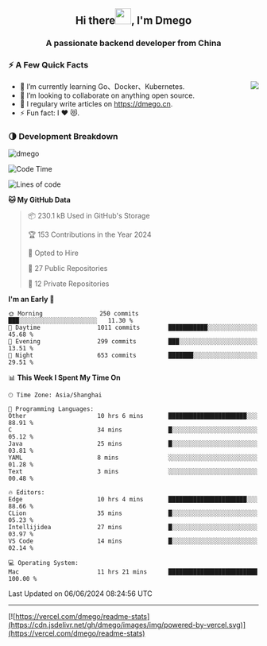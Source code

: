 <h2 align="center">Hi there<img src="https://cdn.jsdelivr.net/gh/dmego/images/img/Hi.gif" height="32" />, I'm Dmego </h2>
<h3 align="center">A passionate backend developer from China</h3>

### ⚡️ A Few Quick Facts

<img align="right" src="https://readme-stats-dmego.vercel.app/api?username=dmego&show_icons=true&icon_color=1573B3&hide_title=true&text_color=718096&bg_color=00000000&hide_border=true"/>

<ul>
    <li> 🌱 I’m currently learning Go、Docker、Kubernetes.</li>
    <li> 👯 I’m looking to collaborate on anything open source.</li>
    <li> 📝 I regulary write articles on <a href="https://dmego.cn">https://dmego.cn</a>.</li>
    <li> ⚡ Fun fact: I ❤️ 😻.</li>
</ul>

### 🌗 Development Breakdown

<img src="https://komarev.com/ghpvc/?username=dmego" alt="dmego" />

<!--START_SECTION:waka-->
![Code Time](http://img.shields.io/badge/Code%20Time-2%2C778%20hrs%2025%20mins-blue)

![Lines of code](https://img.shields.io/badge/From%20Hello%20World%20I%27ve%20Written-692.0%20thousand%20lines%20of%20code-blue)

**🐱 My GitHub Data** 

> 📦 230.1 kB Used in GitHub's Storage 
 > 
> 🏆 153 Contributions in the Year 2024
 > 
> 💼 Opted to Hire
 > 
> 📜 27 Public Repositories 
 > 
> 🔑 12 Private Repositories 
 > 
**I'm an Early 🐤** 

```text
🌞 Morning                250 commits         ███░░░░░░░░░░░░░░░░░░░░░░   11.30 % 
🌆 Daytime                1011 commits        ███████████░░░░░░░░░░░░░░   45.68 % 
🌃 Evening                299 commits         ███░░░░░░░░░░░░░░░░░░░░░░   13.51 % 
🌙 Night                  653 commits         ███████░░░░░░░░░░░░░░░░░░   29.51 % 
```


📊 **This Week I Spent My Time On** 

```text
🕑︎ Time Zone: Asia/Shanghai

💬 Programming Languages: 
Other                    10 hrs 6 mins       ██████████████████████░░░   88.91 % 
C                        34 mins             █░░░░░░░░░░░░░░░░░░░░░░░░   05.12 % 
Java                     25 mins             █░░░░░░░░░░░░░░░░░░░░░░░░   03.81 % 
YAML                     8 mins              ░░░░░░░░░░░░░░░░░░░░░░░░░   01.28 % 
Text                     3 mins              ░░░░░░░░░░░░░░░░░░░░░░░░░   00.48 % 

🔥 Editors: 
Edge                     10 hrs 4 mins       ██████████████████████░░░   88.66 % 
CLion                    35 mins             █░░░░░░░░░░░░░░░░░░░░░░░░   05.23 % 
Intellijidea             27 mins             █░░░░░░░░░░░░░░░░░░░░░░░░   03.97 % 
VS Code                  14 mins             █░░░░░░░░░░░░░░░░░░░░░░░░   02.14 % 

💻 Operating System: 
Mac                      11 hrs 21 mins      █████████████████████████   100.00 % 
```


 Last Updated on 06/06/2024 08:24:56 UTC
<!--END_SECTION:waka-->

---

[![https://vercel.com/dmego/readme-stats](https://cdn.jsdelivr.net/gh/dmego/images/img/powered-by-vercel.svg)](https://vercel.com/dmego/readme-stats)

